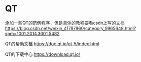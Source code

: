 # QT

添加一些QT的范例程序，但是具体的教程要看csdn上写的文档
https://blog.csdn.net/weixin_41797960/category_9965648.html?spm=1001.2014.3001.5482

QT的帮助文档
https://doc.qt.io/qt-5/index.html

QT的下载中心
https://download.qt.io/

